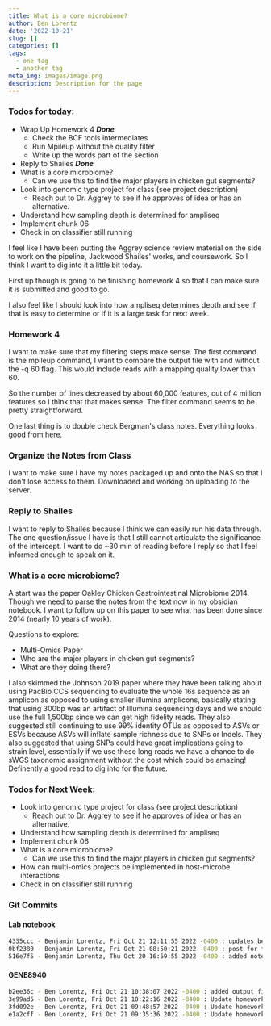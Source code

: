 ```yaml
---
title: What is a core microbiome?
author: Ben Lorentz
date: '2022-10-21'
slug: []
categories: []
tags:
  - one tag
  - another tag
meta_img: images/image.png
description: Description for the page
---
```


### Todos for today:
- Wrap Up Homework 4 ***Done***
  - Check the BCF tools intermediates
  - Run Mpileup without the quality filter
  - Write up the words part of the section
- Reply to Shailes ***Done***
- What is a core microbiome?
  - Can we use this to find the major players in chicken gut segments?
- Look into genomic type project for class (see project description)
  - Reach out to Dr. Aggrey to see if he approves of idea or has an alternative.
- Understand how sampling depth is determined for ampliseq
- Implement chunk 06
- Check in on classifier still running

I feel like I have been putting the Aggrey science review material on the side to work on the pipeline, Jackwood Shailes' works, and coursework. So I think I want to dig into it a little bit today. 

First up though is going to be finishing homework 4 so that I can make sure it is submitted and good to go. 

I also feel like I should look into how ampliseq determines depth and see if that is easy to determine or if it is a large task for next week. 

### Homework 4

I want to make sure that my filtering steps make sense. The first command is the mpileup command, I want to compare the output file with and without the -q 60 flag. This would include reads with a mapping quality lower than 60. 

So the number of lines decreased by about 60,000 features, out of 4 million features so I think that that makes sense. The filter command seems to be pretty straightforward. 

One last thing is to double check Bergman's class notes. Everything looks good from here. 

### Organize the Notes from Class

I want to make sure I have my notes packaged up and onto the NAS so that I don't lose access to them. 
Downloaded and working on uploading to the server. 

### Reply to Shailes

I want to reply to Shailes because I think we can easily run his data through. The one question/issue I have is that I still cannot articulate the significance of the intercept. I want to do ~30 min of reading before I reply so that I feel informed enough to speak on it. 

### What is a core microbiome?

A start was the paper Oakley Chicken Gastrointestinal Microbiome 2014. Though we need to parse the notes from the text now in my obsidian notebook. I want to follow up on this paper to see what has been done since 2014 (nearly 10 years of work).

Questions to explore:
- Multi-Omics Paper
- Who are the major players in chicken gut segments?
- What are they doing there?

I also skimmed the Johnson 2019 paper where they have been talking about using PacBio CCS sequencing to evaluate the whole 16s sequence as an amplicon as opposed to using smaller illumina amplicons, basically stating that using 300bp was an artifact of Illumina sequencing days and we should use the full 1,500bp since we can get high fidelity reads. They also suggested still continuing to use 99% identity OTUs as opposed to ASVs or ESVs because ASVs will inflate sample richness due to SNPs or Indels. They also suggested that using SNPs could have great implications going to strain level, essentially if we use these long reads we have a chance to do sWGS taxonomic assignment without the cost which could be amazing! Definently a good read to dig into for the future.

### Todos for Next Week:
- Look into genomic type project for class (see project description)
  - Reach out to Dr. Aggrey to see if he approves of idea or has an alternative.
- Understand how sampling depth is determined for ampliseq
- Implement chunk 06
- What is a core microbiome?
  - Can we use this to find the major players in chicken gut segments?
- How can multi-omics projects be implemented in host-microbe interactions
- Check in on classifier still running


### Git Commits

#### Lab notebook

```bash
4335ccc - Benjamin Lorentz, Fri Oct 21 12:11:55 2022 -0400 : updates before lunch
0bf2380 - Benjamin Lorentz, Fri Oct 21 08:50:21 2022 -0400 : post for friday
516e7f5 - Benjamin Lorentz, Thu Oct 20 16:59:55 2022 -0400 : added notes on homework and from the AI seminar
```

#### GENE8940

```bash
b2ee36c - Ben Lorentz, Fri Oct 21 10:38:07 2022 -0400 : added output files
3e99ad5 - Ben Lorentz, Fri Oct 21 10:22:16 2022 -0400 : Update homework_4.sh
3fd092e - Ben Lorentz, Fri Oct 21 09:48:57 2022 -0400 : Update homework_4.sh
e1a2cff - Ben Lorentz, Fri Oct 21 09:35:36 2022 -0400 : Update homework_4.sh
```